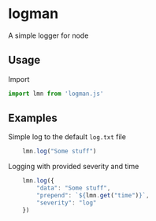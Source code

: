 # logman
A simple logger for node

## Usage
Import
```js
import lmn from 'logman.js'
```

## Examples

Simple log to the default `log.txt` file
```js
    lmn.log("Some stuff")
``` 

Logging with provided severity and time
```js
    lmn.log({
        "data": "Some stuff",
        "prepend": `${lmn.get("time")}`,
        "severity": "log"
    })
```
